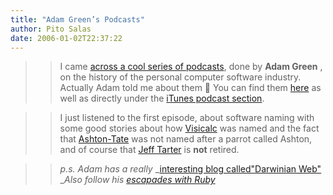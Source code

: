 ```yaml
---
title: "Adam Green’s Podcasts"
author: Pito Salas
date: 2006-01-02T22:37:22
---
```



>>

>> I came [across a cool series of podcasts](<http://www.adamgreen.org/>),
done by **Adam Green** , on the history of the personal computer software
industry. Actually Adam told me about them 🙂 You can find them
[here](<http://www.adamgreen.org/>) as well as directly under the [iTunes
podcast
section](<http://phobos.apple.com/WebObjects/MZStore.woa/wa/viewPodcast?id=97303498&s=143441>).

>>

>> I just listened to the first episode, about software naming with some good
stories about how [Visicalc](<http://www.bricklin.com/visicalc.htm>) was named
and the fact that [Ashton-Tate](<http://en.wikipedia.org/wiki/Ashton-Tate>)
was not named after a parrot called Ashton, and of course that [Jeff
Tarter](<https://sf1000.registeredsite.com/~user989239/workshop.html>) is
**not** retired.

>>

>> _p.s. Adam has a really_ _[interesting blog called"Darwinian Web"
](<http://darwinianweb.com/>)__Also follow his_ _[escapades with
Ruby](<http://ruby.darwinianweb.com/>)_


